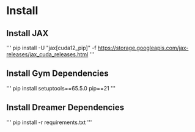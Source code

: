 # Install
## Install JAX
'''
pip install -U "jax[cuda12_pip]" -f https://storage.googleapis.com/jax-releases/jax_cuda_releases.html
'''
## Install Gym Dependencies
'''
pip install setuptools==65.5.0 pip==21
'''
## Install Dreamer Dependencies
'''
pip install -r requirements.txt
'''
